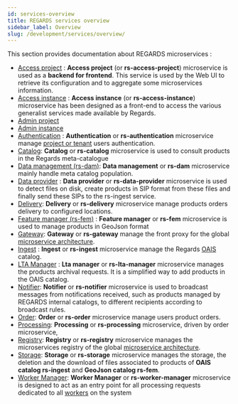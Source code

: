 ```yaml
---
id: services-overview
title: REGARDS services overview
sidebar_label: Overview
slug: /development/services/overview/
---
```


This section provides documentation about REGARDS microservices :

- [Access project](../services/access-project/overview.md) : **Access project** (or **rs-access-project**) microservice is used as a **backend for frontend**. This service is used by the Web UI to retrieve its configuration and to aggregate some microservices information.
- [Access instance](./access-instance/overview.md) : **Access instance** (or **rs-access-instance**) microservice has
  been designed as a front-end to access the various generalist services made available by Regards.
- [Admin project](../backend/regards/admin/admin.md)
- [Admin instance](../backend/regards/admin-instance/overview.md)
- [Authentication](authentication/authentication-overview.md) : **Authentication** or **rs-authentication** microservice
  manage [project or tenant](../concepts/03-multitenant.md) users authentication.
- [Catalog](catalog/overview.md): **Catalog** or **rs-catalog** microservice is used to consult products in the Regards
  meta-catalogue
- [Data management (rs-dam)](./dam/overview.md): **Data management** or **rs-dam** microservice mainly handle meta
  catalog population.
- [Data provider](dataprovider/dataprovider-overview.md) : **Data provider** or **rs-data-provider** microservice is
  used to detect files on disk, create products in SIP format from these files and finally send these SIPs to the
  rs-ingest service.
- [Delivery](delivery/delivery-overview.md): **Delivery** or **rs-delivery** microservice manage products orders
  delivery to configured locations.
- [Feature manager (rs-fem)](fem/overview.md) : **Feature manager** or **rs-fem** microservice is used to manage
  products in GeoJson format
- [Gateway](gateway/gateway.md): **Gateway** or **rs-gateway** manage the front proxy for the
  global [microservice architecture](../concepts/02-microservices.md).
- [Ingest](ingest/overview.md) : **Ingest** or **rs-ingest** microservice manage the
  Regards [OAIS](../appendices/01-oais.md) catalog.
- [LTA Manager](lta-manager/lta-manager.md) : **Lta manager** or **rs-lta-manager** microservice manages the
  products archival requests. It is a simplified way to add products in the OAIS catalog.
- [Notifier](notifier/overview.md): **Notifier** or **rs-notifier** microservice is used to broadcast messages from
  notifications received, such as products managed by REGARDS internal catalogs, to different recipients according to
  broadcast rules.
- [Order](order/overview.md): **Order** or **rs-order** microservice manage users product orders.
- [Processing](processing/overview.md): **Processing** or **rs-processing** microservice, driven by order microservice,
- [Registry](registry/overview.md): **Registry** or **rs-registry** microservice manages the microservices registry of
  the global [microservice architecture](../concepts/02-microservices.md).
- [Storage](storage/overview.md): **Storage** or **rs-storage** microservice manages the storage, the deletion and the
  download of files associated to products of **OAIS catalog rs-ingest** and **GeoJson catalog rs-fem**.
- [Worker Manager](worker-manager/overview.md): **Worker Manager** or **rs-worker-manager** microservice is
  designed to act as an entry point for all processing requests dedicated to
  all [workers](../../development/concepts/08-workers.md) on the system